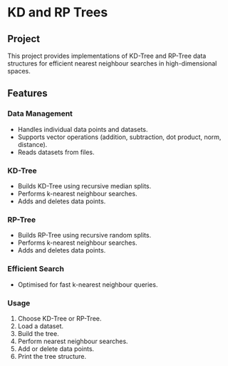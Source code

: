 # KD and RP Trees  
## Project  
This project provides implementations of KD-Tree and RP-Tree data structures for efficient nearest neighbour searches in high-dimensional spaces.  
## Features  
### Data Management
+ Handles individual data points and datasets.  
+ Supports vector operations (addition, subtraction, dot product, norm, distance).    
+ Reads datasets from files.  
### KD-Tree
+ Builds KD-Tree using recursive median splits.  
+ Performs k-nearest neighbour searches.  
+ Adds and deletes data points.  
### RP-Tree
+ Builds RP-Tree using recursive random splits.  
+ Performs k-nearest neighbour searches.  
+ Adds and deletes data points.  
### Efficient Search
+ Optimised for fast k-nearest neighbour queries.  
### Usage
1. Choose KD-Tree or RP-Tree.  
2. Load a dataset.  
3. Build the tree.  
4. Perform nearest neighbour searches.   
5. Add or delete data points.  
6. Print the tree structure.  



